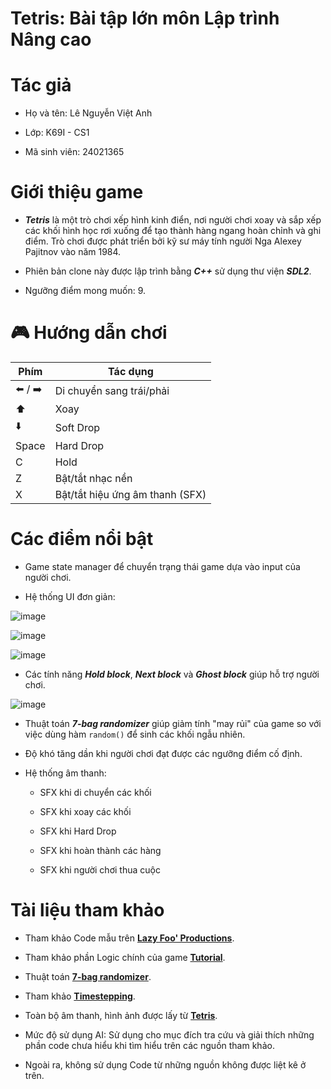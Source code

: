 # Tetris: Bài tập lớn môn Lập trình Nâng cao
# Tác giả

- Họ và tên: Lê Nguyễn Việt Anh

- Lớp: K69I - CS1

- Mã sinh viên: 24021365

# Giới thiệu game

- ***Tetris*** là một trò chơi xếp hình kinh điển, nơi người chơi xoay và sắp xếp các khối hình học rơi xuống để tạo thành hàng ngang hoàn chỉnh và ghi điểm. Trò chơi được phát triển bởi kỹ sư máy tính người Nga Alexey Pajitnov vào năm 1984.

- Phiên bản clone này được lập trình bằng ***C++*** sử dụng thư viện ***SDL2***.

- Ngưỡng điểm mong muốn: 9.

# 🎮 Hướng dẫn chơi

| Phím         | Tác dụng                     |
|--------------|------------------------------|
| ⬅️ / ➡️     | Di chuyển sang trái/phải    |
| ⬆️           | Xoay                     |
| ⬇️           | Soft Drop              |
| Space        | Hard Drop        |
| C            | Hold |
|Z             | Bật/tắt nhạc nền  |
|X             |Bật/tắt hiệu ứng âm thanh (SFX)|

# Các điểm nổi bật

- Game state manager để chuyển trạng thái game dựa vào input của người chơi.

- Hệ thống UI đơn giản:

![image](https://github.com/user-attachments/assets/139bc437-bbdd-45d1-9278-1f87ad40fe53)

![image](https://github.com/user-attachments/assets/b7beadec-fb13-4743-a6ad-a3e9ccc73d2a)

![image](https://github.com/user-attachments/assets/346684cd-e63e-4524-9659-9f52decc6c8f)

- Các tính năng ***Hold block***, ***Next block*** và ***Ghost block*** giúp hỗ trợ người chơi.

![image](https://github.com/user-attachments/assets/d6283a1f-9769-4233-9d4e-95094c8ef0b1)

- Thuật toán ***7-bag randomizer*** giúp giảm tính "may rủi" của game so với việc dùng hàm `random()` để sinh các khối ngẫu nhiên.

- Độ khó tăng dần khi người chơi đạt được các ngưỡng điểm cố định.

- Hệ thống âm thanh:

  + SFX khi di chuyển các khối

  + SFX khi xoay các khối
  
  + SFX khi Hard Drop
  
  + SFX khi hoàn thành các hàng
  
  + SFX khi người chơi thua cuộc


# Tài liệu tham khảo

- Tham khảo Code mẫu trên **[Lazy Foo' Productions](https://lazyfoo.net/tutorials/SDL/index.php)**.

- Tham khảo phần Logic chính của game **[Tutorial](https://www.youtube.com/watch?v=zH_omFPqMO4&t=94s)**.

- Thuật toán **[7-bag randomizer](https://viblo.asia/p/cung-thu-viet-mot-game-xep-hinh-tetris-hoan-chinh-tu-con-so-0-phan-4-random-7-bag-oOVlYbvB58W)**.

- Tham khảo **[Timestepping](https://www.youtube.com/watch?v=RaB60Ujle7o&list=PL2RPjWnJduNmXHRYwdtublIPdlqocBoLS&index=10)**.

- Toàn bộ âm thanh, hình ảnh được lấy từ **[Tetris](https://play.tetris.com/)**.

- Mức độ sử dụng AI: Sử dụng cho mục đích tra cứu và giải thích những phần code chưa hiểu khi tìm hiểu trên các nguồn tham khảo.

- Ngoài ra, không sử dụng Code từ những nguồn không được liệt kê ở trên.

